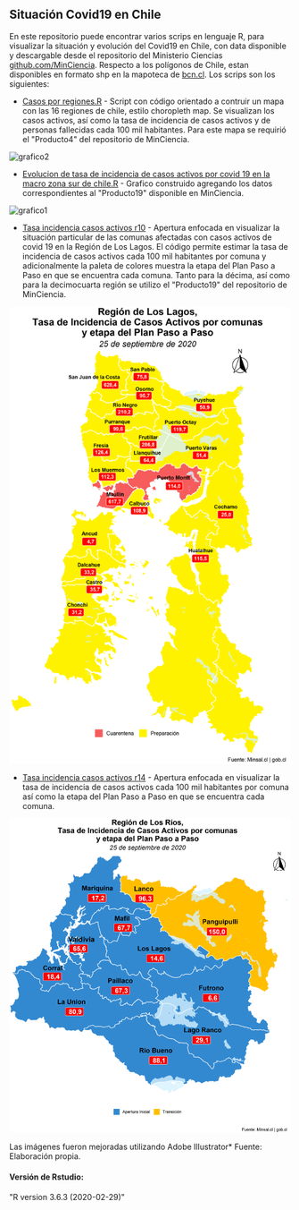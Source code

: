 ## Situación Covid19 en Chile
En este repositorio puede encontrar varios scrips en lenguaje R, para visualizar la situación y evolución del Covid19 en Chile, con data disponible y descargable desde el repositorio del Ministerio Ciencias [github.com/MinCiencia](https://github.com/MinCiencia). Respecto a los polígonos de Chile, estan disponibles en formato shp en la mapoteca de [bcn.cl](https://www.bcn.cl/siit/mapas_vectoriales). Los scrips son los siguientes:

* [Casos por regiones.R](https://github.com/luis-fernandezt/Situacion-Covid19-por-Regiones-de-Chile/blob/master/Casos%20por%20regiones.R) - Script con código orientado a contruir un mapa con las 16 regiones de chile, estilo choropleth map. Se visualizan los casos activos, así como la tasa de incidencia de casos activos y de personas fallecidas cada 100 mil  habitantes. Para este mapa se requirió el "Producto4" del repositorio de MinCiencia.

![grafico2](https://raw.githubusercontent.com/luis-fernandezt/Situacion-Covid19-por-Regiones-de-Chile/master/Gr%C3%A1ficos/Casos%20por%20regiones.png)

* [Evolucion de tasa de incidencia de casos activos por covid 19 en la macro zona sur de chile.R](https://raw.githubusercontent.com/luis-fernandezt/Situacion-Covid19-por-Regiones-de-Chile/master/Gr%C3%A1ficos/Incidenciamacro%20sur.png) - Grafico construido agregando los datos correspondientes al "Producto19" disponible en MinCiencia.

![grafico1](https://raw.githubusercontent.com/luis-fernandezt/Situacion-Covid19-por-Regiones-de-Chile/master/Gr%C3%A1ficos/Incidenciamacro%20sur.png)

* [Tasa incidencia casos activos r10](https://github.com/luis-fernandezt/Situacion-Covid19-por-Regiones-de-Chile/blob/master/Paso_a_Paso_R10.R) - Apertura enfocada en visualizar la situación particular de las comunas afectadas con casos activos de covid 19 en la Región de Los Lagos. El código permite estimar la tasa de incidencia de casos activos cada 100 mil habitantes por comuna y adicionalmente la paleta de colores muestra la etapa del Plan Paso a Paso en que se encuentra cada comuna. Tanto para la décima, así como para la decimocuarta región se utilizo el "Producto19" del repositorio de MinCiencia.

![graficor10](https://raw.githubusercontent.com/luis-fernandezt/Situacion-Covid19-por-Regiones-de-Chile/master/Gr%C3%A1ficos/Pp_r10.png)

* [Tasa incidencia casos activos r14](https://github.com/luis-fernandezt/Situacion-Covid19-por-Regiones-de-Chile/blob/master/Paso_a_Paso_R14.R) - Apertura enfocada en visualizar la tasa de incidencia de casos activos cada 100 mil habitantes por comuna así como la etapa del Plan Paso a Paso en que se encuentra cada comuna.

![graficor10](https://raw.githubusercontent.com/luis-fernandezt/Situacion-Covid19-por-Regiones-de-Chile/master/Gr%C3%A1ficos/Pp_r14.png)

Las imágenes fueron mejoradas utilizando Adobe Illustrator*
Fuente: Elaboración propia.

#### **Versión de Rstudio:**
"R version 3.6.3 (2020-02-29)"
